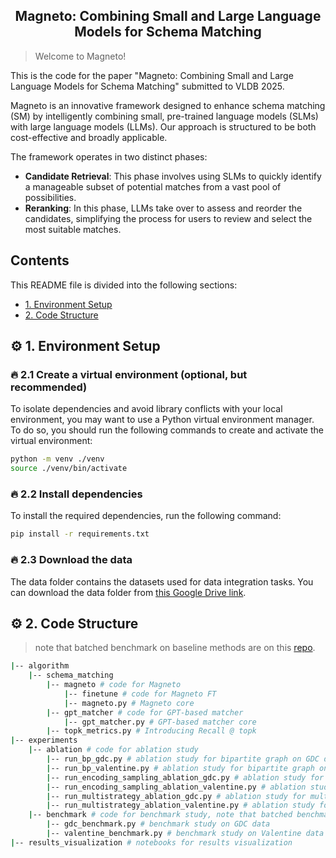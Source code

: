 
<h2 align="center">Magneto: Combining Small and Large Language Models for
Schema Matching</h2>

> Welcome to Magneto!

This is the code for the paper "Magneto: Combining Small and Large Language Models for Schema Matching" submitted to VLDB 2025.

Magneto is an innovative framework designed to enhance schema matching (SM) by intelligently combining small, pre-trained language models (SLMs) with large language models (LLMs). Our approach is structured to be both cost-effective and broadly applicable.

The framework operates in two distinct phases:
- **Candidate Retrieval**: This phase involves using SLMs to quickly identify a manageable subset of potential matches from a vast pool of possibilities.
- **Reranking**: In this phase, LLMs take over to assess and reorder the candidates, simplifying the process for users to review and select the most suitable matches.

## Contents

This README file is divided into the following sections:

* [1. Environment Setup](#gear-1-environment-setup)
* [2. Code Structure](#gear-2-code-structure)

## :gear: 1. Environment Setup

### 🔥 2.1 Create a virtual environment (optional, but recommended)

To isolate dependencies and avoid library conflicts with your local environment, you may want to use a Python virtual environment manager. To do so, you should run the following commands to create and activate the virtual environment:
```bash
python -m venv ./venv
source ./venv/bin/activate
```

### 🔥 2.2 Install dependencies

To install the required dependencies, run the following command:
```bash
pip install -r requirements.txt
```

### 🔥 2.3 Download the data

The data folder contains the datasets used for data integration tasks. You can download the data folder from [this Google Drive link](https://drive.google.com/drive/folders/19kCWQI0CWHs1ZW9RQEUSeK6nuXoA-5B7?usp=sharing).




## :gear: 2. Code Structure
> note that batched benchmark on baseline methods are on this [repo](https://github.com/VIDA-NYU/data-harmonization-benchmark).

```sh
|-- algorithm
    |-- schema_matching
        |-- magneto # code for Magneto
            |-- finetune # code for Magneto FT
            |-- magneto.py # Magneto core
        |-- gpt_matcher # code for GPT-based matcher
            |-- gpt_matcher.py # GPT-based matcher core
        |-- topk_metrics.py # Introducing Recall @ topk
|-- experiments
    |-- ablation # code for ablation study
        |-- run_bp_gdc.py # ablation study for bipartite graph on GDC data
        |-- run_bp_valentine.py # ablation study for bipartite graph on Valentine data
        |-- run_encoding_sampling_ablation_gdc.py # ablation study for encoding sampling on GDC data
        |-- run_encoding_sampling_ablation_valentine.py # ablation study for encoding sampling on Valentine data
        |-- run_multistrategy_ablation_gdc.py # ablation study for multi-strategy on GDC data
        |-- run_multistrategy_ablation_valentine.py # ablation study for multi-strategy on Valentine data
    |-- benchmark # code for benchmark study, note that batched benchmark on baseline methods are on this [repo](https://github.com/VIDA-NYU/data-harmonization-benchmark)
        |-- gdc_benchmark.py # benchmark study on GDC data
        |-- valentine_benchmark.py # benchmark study on Valentine data
|-- results_visualization # notebooks for results visualization
```

